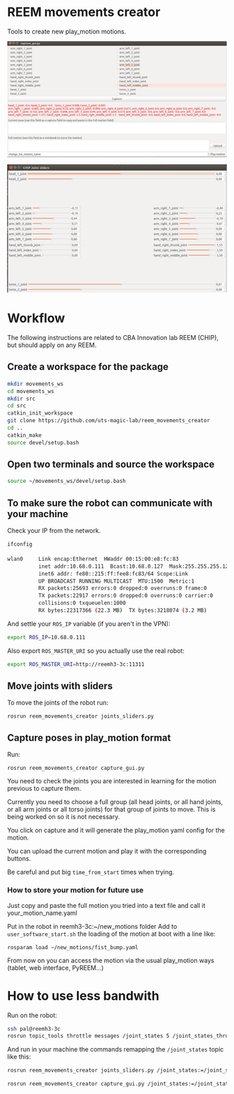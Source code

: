 # REEM movements creator

Tools to create new play_motion motions.

![capture gui](capture_gui_ss.png)

![joint sliders](chip_joint_sliders.png)

# Workflow

The following instructions are related to CBA Innovation lab REEM (CHIP), but should apply on any REEM.

## Create a workspace for the package

```bash
mkdir movements_ws
cd movements_ws
mkdir src
cd src
catkin_init_workspace
git clone https://github.com/uts-magic-lab/reem_movements_creator
cd ..
catkin_make
source devel/setup.bash
```

## Open two terminals and source the workspace

```bash
source ~/movements_ws/devel/setup.bash
```

## To make sure the robot can communicate with your machine

Check your IP from the network.

```bash
ifconfig

wlan0     Link encap:Ethernet  HWaddr 00:15:00:e8:fc:83  
          inet addr:10.68.0.111  Bcast:10.68.0.127  Mask:255.255.255.128
          inet6 addr: fe80::215:ff:fee8:fc83/64 Scope:Link
          UP BROADCAST RUNNING MULTICAST  MTU:1500  Metric:1
          RX packets:25693 errors:0 dropped:0 overruns:0 frame:0
          TX packets:22917 errors:0 dropped:0 overruns:0 carrier:0
          collisions:0 txqueuelen:1000 
          RX bytes:22317366 (22.3 MB)  TX bytes:3218074 (3.2 MB)
```

And settle your `ROS_IP` variable (if you aren't in the VPN):

```bash
export ROS_IP=10.68.0.111
``` 

Also export `ROS_MASTER_URI` so you actually use the real robot:

```bash
export ROS_MASTER_URI=http://reemh3-3c:11311
```

## Move joints with sliders

To move the joints of the robot run:

    rosrun reem_movements_creator joints_sliders.py

## Capture poses in play_motion format

Run:

    rosrun reem_movements_creator capture_gui.py

You need to check the joints you are interested in learning for the motion previous to capture them.

Currently you need to choose a full group (all head joints, or all hand joints, or all arm joints or all torso joints) for that group of joints to move. This is being worked on so it is not necessary.

You click on capture and it will generate the play_motion yaml config for the motion.

You can upload the current motion and play it with the corresponding buttons.

Be careful and put big `time_from_start` times when trying.

### How to store your motion for future use

Just copy and paste the full motion you tried into a text file and call it your_motion_name.yaml

Put in the robot in reemh3-3c:~/new_motions folder
Add to `user_software_start.sh` the loading of the motion at boot with a line like:

    rosparam load ~/new_motions/fist_bump.yaml

From now on you can access the motion via the usual play_motion ways (tablet, web interface, PyREEM...)

# How to use less bandwith

Run on the robot:

```bash
ssh pal@reemh3-3c
rosrun topic_tools throttle messages /joint_states 5 /joint_states_throttled
```

And run in your machine the commands remapping the `/joint_states` topic like this:

```bash
rosrun reem_movements_creator joints_sliders.py /joint_states:=/joint_states_throttled
```

```bash
rosrun reem_movements_creator capture_gui.py /joint_states:=/joint_states_throttled
```
